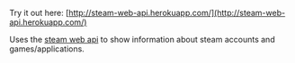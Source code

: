 Try it out here: [http://steam-web-api.herokuapp.com/](http://steam-web-api.herokuapp.com/)

Uses the [steam web api](https://developer.valvesoftware.com/wiki/Steam_Web_API) to show information about steam accounts and games/applications.

